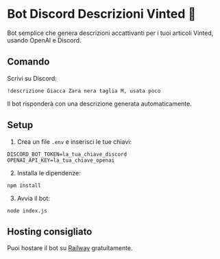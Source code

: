 # Bot Discord Descrizioni Vinted 🧠

Bot semplice che genera descrizioni accattivanti per i tuoi articoli Vinted, usando OpenAI e Discord.

## Comando

Scrivi su Discord:

```
!descrizione Giacca Zara nera taglia M, usata poco
```

Il bot risponderà con una descrizione generata automaticamente.

## Setup

1. Crea un file `.env` e inserisci le tue chiavi:
```
DISCORD_BOT_TOKEN=la_tua_chiave_discord
OPENAI_API_KEY=la_tua_chiave_openai
```

2. Installa le dipendenze:
```
npm install
```

3. Avvia il bot:
```
node index.js
```

## Hosting consigliato

Puoi hostare il bot su [Railway](https://railway.app) gratuitamente.

